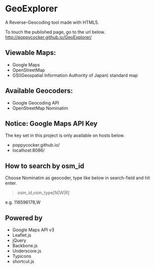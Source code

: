 GeoExplorer
===========

A Reverse-Geocoding tool made with HTML5.

To touch the published page, go to the url below.  
http://poppycocker.github.io/GeoExplorer/

## Viewable Maps:
* Google Maps
* OpenStreetMap
* GSI(Geospatial Information Authority of Japan) standard map

## Available Geocoders:
* Google Geocoding API
* OpenStreetMap Nominatim
 
## Notice: Google Maps API Key
The key set in this project is only available on hosts below.
- poppycocker.github.io/
- localhost:8086/

## How to search by osm_id
Choose Nominatim as geocoder, type like below in search-field and hit enter.
> osm_id,osm_type[N|W|R]

e.g.  116596178,W

## Powered by
* Google Maps API v3
* Leaflet.js
* jQuery
* Backbone.js
* Underscore.js
* Typicons
* shortcut.js
